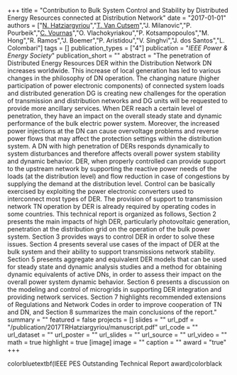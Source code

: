 +++
title = "Contribution to Bulk System Control and Stability by Distributed Energy Resources connected at Distribution Network"
date = "2017-01-01"
authors = ["[N. Hatziargyriou](https://scholar.google.ch/citations?user=TL9yCsQAAAAJ)","[T. Van Cutsem](https://scholar.google.com/citations?user=rFDmBaIAAAAJ)","J. Milanovic","P. Pourbeik","[C. Vournas](https://scholar.google.com/citations?user=TF8e0_AAAAAJ)","O. Vlachokyriakou","P. Kotsampopoulos","M. Hong","R. Ramos","J. Boemer","P. Aristidou","V. Singhvi","J. dos Santos","L. Colombari"]
tags = []
publication_types = ["4"]
publication = "_IEEE Power & Energy Society_"
publication_short = ""
abstract = "The penetration of Distributed Energy Resources DER within the Distribution Network DN increases worldwide. This increase of local generation has led to various changes in the philosophy of DN operation. The changing nature (higher participation of power electronic components) of connected system loads and distributed generation DG is creating new challenges for the operation of transmission and distribution networks and DG units will be requested to provide more ancillary services. When DER reach a certain level of penetration, they have an impact on the overall steady state and dynamic performance of the bulk electric power system. Moreover, the increased power injections at the DN can cause overvoltage problems and reverse power flows that may affect the protection settings within the distribution system. A DN with high penetration of DERs responds dynamically to system disturbances and therefore affects overall power system stability and dynamic behavior. DER, when properly controlled can provide support to the upstream network by supporting the reactive power needs of the loads (at the distribution level) and flow reduction in case of congestions by supplying the demand at the distribution level. Control can be basically exercised by exploiting the power electronic converters used to interconnect most types of DER. The provision of support to transmission network TN operation by DER is already required by operating codes in some countries. This technical report is organized as follows, Section 2 presents the main impacts of high DER, particularly photovoltaic generation, penetration at the distribution grid on the operation of the bulk power system. Section 3 provides ways to control DER in order to solve these issues. Section 4 presents several use cases of the impact of DER at the bulk system and their ability to support transmissions network stability. Section 5 presents aggregate and equivalent DER models that can be used for steady state and dynamic analysis studies and a method for obtaining dynamic equivalents of active DNs, in order to assess their impact on the overall power system dynamic behavior. Section 6 presents a discussion on the modeling and control of microgrids in supporting DER integration and providing network services. Section 7 highlights recommended extensions of Regulations and Network Codes in order to improve cooperation of TN and DN, and Section 8 summarizes the main conclusions of the report."
summary = ""
featured = false
projects = []
slides = ""
url_pdf = "/publication/2017TRHatziargyriou/manuscript.pdf"
url_code = ""
url_dataset = ""
url_poster = ""
url_slides = ""
url_source = ""
url_video = ""
math = true
highlight = true
[image]
image = ""
caption = ""
award = "true"
+++

colorbluetextbf(IEEE PES Outstanding Technical Report award)colorblack
